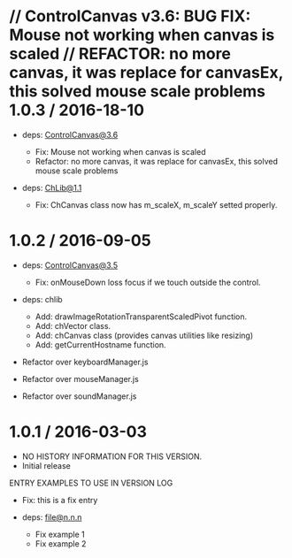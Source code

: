 
// ControlCanvas v3.6: BUG FIX: Mouse not working when canvas is scaled
//                     REFACTOR: no more canvas, it was replace for canvasEx, this solved mouse scale problems
1.0.3 / 2016-18-10
===================
  * deps: ControlCanvas@3.6
    - Fix: Mouse not working when canvas is scaled
    - Refactor: no more canvas, it was replace for canvasEx, this solved mouse scale problems

  * deps: ChLib@1.1
    - Fix: ChCanvas class now has m_scaleX, m_scaleY setted properly.

1.0.2 / 2016-09-05
===================
  * deps: ControlCanvas@3.5
    - Fix: onMouseDown loss focus if we touch outside the control.

  * deps: chlib
	- Add: drawImageRotationTransparentScaledPivot function.
	- Add: chVector class.
	- Add: chCanvas class (provides canvas utilities like resizing)
	- Add: getCurrentHostname function.

  * Refactor over keyboardManager.js
  
  * Refactor over mouseManager.js
  
  * Refactor over soundManager.js
  
1.0.1 / 2016-03-03
===================
  * NO HISTORY INFORMATION FOR THIS VERSION.
  * Initial release
  
ENTRY EXAMPLES TO USE IN VERSION LOG
  * Fix: this is a fix entry

  * deps: file@n.n.n
    - Fix example 1
    - Fix example 2

